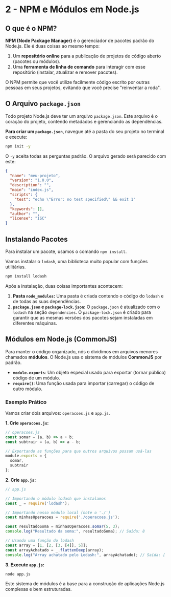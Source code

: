 # 2 - NPM e Módulos em Node.js

## O que é o NPM?

**NPM (Node Package Manager)** é o gerenciador de pacotes padrão do Node.js. Ele é duas coisas ao mesmo tempo:

1.  Um **repositório online** para a publicação de projetos de código aberto (pacotes ou módulos).
2.  Uma **ferramenta de linha de comando** para interagir com esse repositório (instalar, atualizar e remover pacotes).

O NPM permite que você utilize facilmente código escrito por outras pessoas em seus projetos, evitando que você precise "reinventar a roda".

## O Arquivo `package.json`

Todo projeto Node.js deve ter um arquivo `package.json`. Este arquivo é o coração do projeto, contendo metadados e gerenciando as dependências.

**Para criar um `package.json`**, navegue até a pasta do seu projeto no terminal e execute:

```bash
npm init -y
```

O `-y` aceita todas as perguntas padrão. O arquivo gerado será parecido com este:

```json
{
  "name": "meu-projeto",
  "version": "1.0.0",
  "description": "",
  "main": "index.js",
  "scripts": {
    "test": "echo \"Error: no test specified\" && exit 1"
  },
  "keywords": [],
  "author": "",
  "license": "ISC"
}
```

## Instalando Pacotes

Para instalar um pacote, usamos o comando `npm install`.

Vamos instalar o `lodash`, uma biblioteca muito popular com funções utilitárias.

```bash
npm install lodash
```

Após a instalação, duas coisas importantes acontecem:

1.  **Pasta `node_modules`:** Uma pasta é criada contendo o código do `lodash` e de todas as suas dependências.
2.  **`package.json` e `package-lock.json`:** O `package.json` é atualizado com o `lodash` na seção `dependencies`. O `package-lock.json` é criado para garantir que as mesmas versões dos pacotes sejam instaladas em diferentes máquinas.

## Módulos em Node.js (CommonJS)

Para manter o código organizado, nós o dividimos em arquivos menores chamados **módulos**. O Node.js usa o sistema de módulos **CommonJS** por padrão.

- **`module.exports`**: Um objeto especial usado para exportar (tornar público) código de um módulo.
- **`require()`**: Uma função usada para importar (carregar) o código de outro módulo.

### Exemplo Prático

Vamos criar dois arquivos: `operacoes.js` e `app.js`.

**1. Crie `operacoes.js`:**

```javascript
// operacoes.js
const somar = (a, b) => a + b;
const subtrair = (a, b) => a - b;

// Exportando as funções para que outros arquivos possam usá-las
module.exports = {
  somar,
  subtrair
};
```

**2. Crie `app.js`:**

```javascript
// app.js

// Importando o módulo lodash que instalamos
const _ = require('lodash');

// Importando nosso módulo local (note o './')
const minhasOperacoes = require('./operacoes.js');

const resultadoSoma = minhasOperacoes.somar(5, 3);
console.log("Resultado da soma:", resultadoSoma); // Saída: 8

// Usando uma função do lodash
const array = [1, [2, [3, [4]], 5]];
const arrayAchatado = _.flattenDeep(array);
console.log("Array achatado pelo Lodash:", arrayAchatado); // Saída: [ 1, 2, 3, 4, 5 ]
```

**3. Execute `app.js`:**

```bash
node app.js
```

Este sistema de módulos é a base para a construção de aplicações Node.js complexas e bem estruturadas.
